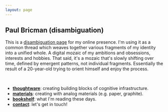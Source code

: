 ```yaml
---
layout: page
---
```


## Paul Bricman (disambiguation)

This is a [disambiguation page](<https://en.m.wikipedia.org/wiki/Minimalism_(disambiguation)>) for my online presence. I'm using it as a
common thread which weaves together various fragments of my identity into a
unified whole. A digital mozaic of my ambitions and obsessions, interests
and hobbies. That said, it's a mozaic that's slowly shifting over time,
defined by emergent patterns, not individual fragments.
Essentially the result of a 20-year-old trying to orient himself and enjoy
the process.

<br/>

- **[thoughtware](/thoughtware)**: creating building blocks of cognitive infrastructure.
- **[materials](/materials)**: creating with analog materials (e.g. paper, graphite).
- **[bookshelf](/bookshelf)**: what I'm reading these days.
- **[contact](/contact)**: let's get in touch!
